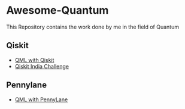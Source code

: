 # Awesome-Quantum
This Repository contains the work done by me in the field of Quantum

## Qiskit

* [QML with Qiskit](https://github.com/KillerStrike17/Quantum-Machine-Learning-with-Qiskit)
* [Qiskit India Challenge](https://github.com/KillerStrike17/Qiskit-India-Challenge)

## Pennylane

* [QML with PennyLane](https://github.com/KillerStrike17/Quantum-Machine-Learning-with-PennyLane)
